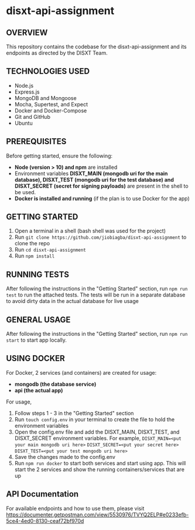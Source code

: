 # disxt-api-assignment

## OVERVIEW
This repository contains the codebase for the disxt-api-assignment and its endpoints as directed by the DISXT Team.

## TECHNOLOGIES USED
* Node.js
* Express.js
* MongoDB and Mongoose
* Mocha, Supertest, and Expect
* Docker and Docker-Compose
* Git and GitHub
* Ubuntu

## PREREQUISITES
Before getting started, ensure the following:
* **Node (version > 10) and npm** are installed
* Environment variables **DISXT_MAIN (mongodb uri for the main database), DISXT_TEST (mongodb uri for the test database) and DISXT_SECRET (secret for signing payloads)** are present in the shell to be used.
* **Docker is installed and running** (if the plan is to use Docker for the app)

## GETTING STARTED
1. Open a terminal in a shell (bash shell was used for the project)
2. Run `git clone https://github.com/jiobiagba/disxt-api-assignment` to clone the repo
3. Run `cd disxt-api-assignment`
4. Run `npm install`

## RUNNING TESTS
After following the instructions in the "Getting Started" section, run `npm run test` to run the attached tests. The tests will be run in a separate database to avoid dirty data in the actual database for live usage

## GENERAL USAGE
After following the instructions in the "Getting Started" section, run `npm run start` to start app locally.

## USING DOCKER
For Docker, 2 services (and containers) are created for usage:
* **mongodb (the database service)**
* **api (the actual app)**

For usage, 
1. Follow steps 1 - 3 in the "Getting Started" section
2. Run `touch config.env` in your terminal to create the file to hold the environment variables
3. Open the config.env file and add the DISXT_MAIN, DISXT_TEST, and DISXT_SECRET environment variables. For example,
`DISXT_MAIN=<put your main mongodb uri here>`
`DISXT_SECRET=<put your secret here>`
`DISXT_TEST=<put your test mongodb uri here>`
4. Save the changes made to the config.env
5. Run `npm run docker` to start both services and start using app. This will start the 2 services and show the running containers/services that are up

## API Documentation
For available endpoints and how to use them, please visit https://documenter.getpostman.com/view/5530976/TVYQ2ELP#e0233efb-5ce4-4ed0-8130-ceaf72bf970d
